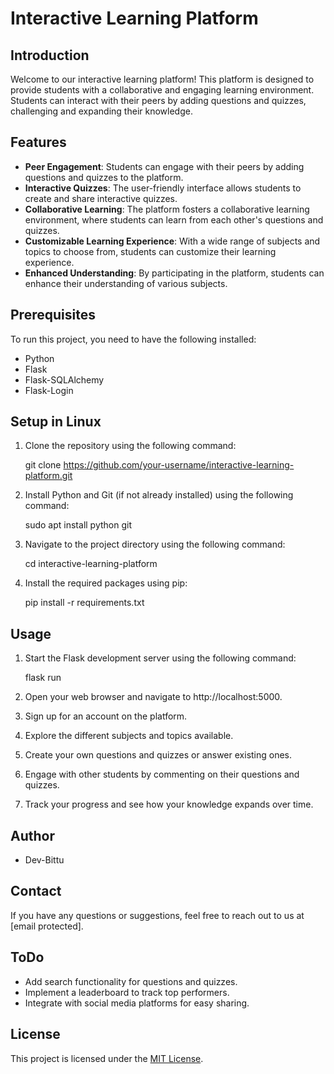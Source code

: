 # Interactive Learning Platform

## Introduction
Welcome to our interactive learning platform! This platform is designed to provide students with a collaborative and engaging learning environment. Students can interact with their peers by adding questions and quizzes, challenging and expanding their knowledge.

## Features
- **Peer Engagement**: Students can engage with their peers by adding questions and quizzes to the platform.
- **Interactive Quizzes**: The user-friendly interface allows students to create and share interactive quizzes.
- **Collaborative Learning**: The platform fosters a collaborative learning environment, where students can learn from each other's questions and quizzes.
- **Customizable Learning Experience**: With a wide range of subjects and topics to choose from, students can customize their learning experience.
- **Enhanced Understanding**: By participating in the platform, students can enhance their understanding of various subjects.

## Prerequisites
To run this project, you need to have the following installed:
- Python
- Flask
- Flask-SQLAlchemy
- Flask-Login

## Setup in Linux
1. Clone the repository using the following command:
   
   git clone https://github.com/your-username/interactive-learning-platform.git
   
2. Install Python and Git (if not already installed) using the following command:
   
   sudo apt install python git
   
3. Navigate to the project directory using the following command:
   
   cd interactive-learning-platform
   
4. Install the required packages using pip:
   
   pip install -r requirements.txt
   

## Usage
1. Start the Flask development server using the following command:
   
   flask run
   
2. Open your web browser and navigate to http://localhost:5000.
3. Sign up for an account on the platform.
4. Explore the different subjects and topics available.
5. Create your own questions and quizzes or answer existing ones.
6. Engage with other students by commenting on their questions and quizzes.
7. Track your progress and see how your knowledge expands over time.

## Author
- Dev-Bittu

## Contact
If you have any questions or suggestions, feel free to reach out to us at [email protected].

## ToDo
- Add search functionality for questions and quizzes.
- Implement a leaderboard to track top performers.
- Integrate with social media platforms for easy sharing.

## License
This project is licensed under the [MIT License](https://github.com/Dev-Bittu/QuizApp-Flask/LICENSE).
